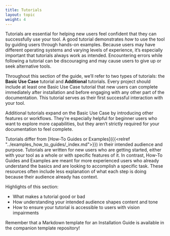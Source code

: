 ```yaml
---
title: Tutorials
layout: topic
weight: 4
---
```


Tutorials are essential for helping new users feel confident that they can successfully use your tool. A good tutorial demonstrates *how* to use the tool by guiding users through hands-on examples. Because users may have different operating systems and varying levels of experience, it’s especially important that tutorials always work as intended. Encountering errors while following a tutorial can be discouraging and may cause users to give up or seek alternative tools.

Throughout this section of the guide, we’ll refer to two types of tutorials: the **Basic Use Case** tutorial and **Additional** tutorials. Every project should include at least one Basic Use Case tutorial that new users can complete immediately after installation and before engaging with any other part of the documentation. This tutorial serves as their first successful interaction with your tool.

Additional tutorials expand on the Basic Use Case by introducing other features or workflows. They’re especially helpful for beginner users who want to explore more capabilities, but they aren’t strictly required for your documentation to feel complete.

Tutorials differ from [How-To Guides or Examples]({{<relref "../examples_how_to_guides/_index.md">}}) in their intended audience and purpose. Tutorials are 
written for new users who are getting started, either with your tool as a whole or with specific features of it. In contrast, How-To Guides and 
Examples are meant for more experienced users who already understand the basics and are looking to accomplish a specific task. These resources 
often include less explanation of what each step is doing because their audience already has context.

Highlights of this section: 
- What makes a tutorial good or bad
- How understanding your intended audience shapes content and tone
- How to ensure your tutorial is accessible to users with vision impairments

Remember that a Markdown template for an Installation Guide is available in the companion template repository! <!-- TODO: link template repository -->